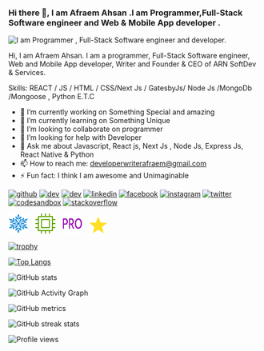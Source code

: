 ### Hi there 👋, I am Afraem Ahsan .I am Programmer,Full-Stack Software engineer and Web & Mobile App developer  .




![I am Programmer , Full-Stack Software engineer and developer.](https://scontent.fdac116-1.fna.fbcdn.net/v/t1.15752-9/270325252_224233486531764_4772565862312393308_n.png?_nc_cat=111&ccb=1-5&_nc_sid=ae9488&_nc_ohc=5zBdtedDJP4AX82xnL8&_nc_ht=scontent.fdac116-1.fna&oh=03_AVKBjftUCEuJ5Vev4auVH7Y7CLrgCbGEmsv9iAEE_yoClg&oe=61F34F0D)

Hi, I am Afraem Ahsan. I am a programmer, Full-Stack Software engineer, Web and Mobile App developer, Writer and Founder & CEO of ARN SoftDev & Services.

Skills:  REACT / JS / HTML / CSS/Next Js / GatesbyJs/ Node Js /MongoDb /Mongoose , Python  E.T.C

- 🔭 I’m currently working on Something Special  and  amazing  
- 🌱 I’m currently learning on Something Unique  
- 👯 I’m looking to collaborate on programmer  
- 🤔 I’m looking for help with Developer 
- 💬 Ask me about Javascript, React js, Next Js , Node Js, Express Js, React Native  & Python  
- 📫 How to reach me: developerwriterafraem@gmail.com 
- ⚡ Fun fact: I think I am awesome and Unimaginable 


[<img src='https://cdn.jsdelivr.net/npm/simple-icons@3.0.1/icons/github.svg' alt='github' height='40'>](https://github.com/AfraemAhsan)  [<img src='https://cdn.jsdelivr.net/npm/simple-icons@3.0.1/icons/dev-dot-to.svg' alt='dev' height='40'>](https://dev.to/afraemahsan)  [<img src='https://cdn.jsdelivr.net/npm/simple-icons@3.0.1/icons/hashnode.svg' alt='dev' height='40'>](@Afraem)  [<img src='https://cdn.jsdelivr.net/npm/simple-icons@3.0.1/icons/linkedin.svg' alt='linkedin' height='40'>](https://www.linkedin.com/in/developer-writer-afraemahsan/)  [<img src='https://cdn.jsdelivr.net/npm/simple-icons@3.0.1/icons/facebook.svg' alt='facebook' height='40'>](https://www.facebook.com/DeveloperWriterAfraemahsan)  [<img src='https://cdn.jsdelivr.net/npm/simple-icons@3.0.1/icons/instagram.svg' alt='instagram' height='40'>](https://www.instagram.com/developerwriterafraem/)  [<img src='https://cdn.jsdelivr.net/npm/simple-icons@3.0.1/icons/twitter.svg' alt='twitter' height='40'>](https://twitter.com/AfraemAhsan3)  [<img src='https://cdn.jsdelivr.net/npm/simple-icons@3.0.1/icons/codesandbox.svg' alt='codesandbox' height='40'>](https://codesandbox.io/u/afraemahsan24)  [<img src='https://cdn.jsdelivr.net/npm/simple-icons@3.0.1/icons/stackoverflow.svg' alt='stackoverflow' height='40'>](https://stackoverflow.com/users/afraem-ahsan)  

<a href='https://archiveprogram.github.com/'><img src='https://raw.githubusercontent.com/acervenky/animated-github-badges/master/assets/acbadge.gif' width='40' height='40'></a> <a href='https://docs.github.com/en/developers'><img src='https://raw.githubusercontent.com/acervenky/animated-github-badges/master/assets/devbadge.gif' width='40' height='40'></a> <a href='https://github.com/pricing'><img src='https://raw.githubusercontent.com/acervenky/animated-github-badges/master/assets/pro.gif' width='40' height='40'></a> <a href='https://stars.github.com/'><img src='https://raw.githubusercontent.com/acervenky/animated-github-badges/master/assets/starbadge.gif' width='35' height='35'></a> 

[![trophy](https://github-profile-trophy.vercel.app/?username=AfraemAhsan)](https://github.com/ryo-ma/github-profile-trophy)

[![Top Langs](https://github-readme-stats.vercel.app/api/top-langs/?username=AfraemAhsan)](https://github.com/anuraghazra/github-readme-stats)

![GitHub stats](https://github-readme-stats.vercel.app/api?username=AfraemAhsan&show_icons=true)  

![GitHub Activity Graph](https://activity-graph.herokuapp.com/graph?username=AfraemAhsan)  

![GitHub metrics](https://metrics.lecoq.io/AfraemAhsan)  

![GitHub streak stats](https://github-readme-streak-stats.herokuapp.com/?user=AfraemAhsan)  

![Profile views](https://gpvc.arturio.dev/AfraemAhsan)  

